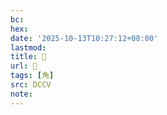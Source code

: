 ```yaml
---
bc:
hex:
date: '2025-10-13T10:27:12+08:00'
lastmod:
title: 􁯡
url: 􁯡
tags: [角]
src: DCCV
note:
---
```

